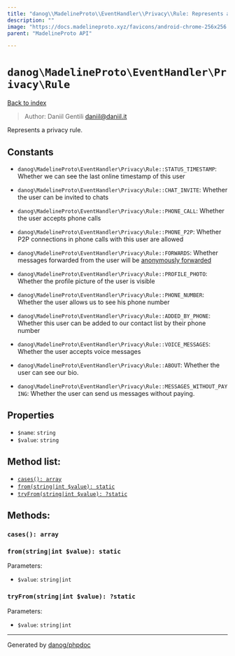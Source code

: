 ```yaml
---
title: "danog\\MadelineProto\\EventHandler\\Privacy\\Rule: Represents a privacy rule."
description: ""
image: "https://docs.madelineproto.xyz/favicons/android-chrome-256x256.png"
parent: "MadelineProto API"

---
```

# `danog\MadelineProto\EventHandler\Privacy\Rule`
[Back to index](../../../../index.html)

> Author: Daniil Gentili <daniil@daniil.it>  
  

Represents a privacy rule.  




## Constants
* `danog\MadelineProto\EventHandler\Privacy\Rule::STATUS_TIMESTAMP`: Whether we can see the last online timestamp of this user

* `danog\MadelineProto\EventHandler\Privacy\Rule::CHAT_INVITE`: Whether the user can be invited to chats

* `danog\MadelineProto\EventHandler\Privacy\Rule::PHONE_CALL`: Whether the user accepts phone calls

* `danog\MadelineProto\EventHandler\Privacy\Rule::PHONE_P2P`: Whether P2P connections in phone calls with this user are allowed

* `danog\MadelineProto\EventHandler\Privacy\Rule::FORWARDS`: Whether messages forwarded from the user will be [anonymously forwarded](https://telegram.org/blog/unsend-privacy-emoji#anonymous-forwarding)

* `danog\MadelineProto\EventHandler\Privacy\Rule::PROFILE_PHOTO`: Whether the profile picture of the user is visible

* `danog\MadelineProto\EventHandler\Privacy\Rule::PHONE_NUMBER`: Whether the user allows us to see his phone number

* `danog\MadelineProto\EventHandler\Privacy\Rule::ADDED_BY_PHONE`: Whether this user can be added to our contact list by their phone number

* `danog\MadelineProto\EventHandler\Privacy\Rule::VOICE_MESSAGES`: Whether the user accepts voice messages

* `danog\MadelineProto\EventHandler\Privacy\Rule::ABOUT`: Whether the user can see our bio.

* `danog\MadelineProto\EventHandler\Privacy\Rule::MESSAGES_WITHOUT_PAYING`: Whether the user can send us messages without paying.

## Properties
* `$name`: `string` 
* `$value`: `string` 

## Method list:
* [`cases(): array`](#cases)
* [`from(string|int $value): static`](#from)
* [`tryFrom(string|int $value): ?static`](#tryFrom)

## Methods:
### <a name="cases"></a> `cases(): array`





### <a name="from"></a> `from(string|int $value): static`




Parameters:

* `$value`: `string|int`   



### <a name="tryFrom"></a> `tryFrom(string|int $value): ?static`




Parameters:

* `$value`: `string|int`   



---
Generated by [danog/phpdoc](https://phpdoc.daniil.it)
